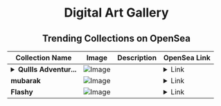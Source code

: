 <div align="center">

# Digital Art Gallery

## Trending Collections on OpenSea

| Collection Name                       | Image                                                                                     | Description                       | OpenSea Link                                                                                          |
|---------------------------------------|-------------------------------------------------------------------------------------------|-----------------------------------|--------------------------------------------------------------------------------------------------------|
| **<details><summary>QulIIs Adventur...</summary>QulIIs Adventures</details>** | ![Image](https://i.seadn.io/s/raw/files/1deee24a262f2e47a3c144a8563ec9d7.png?w=500&auto=format?w=200&auto=format) |  | <details><summary>Link</summary>[QulIIs Adventures](https://opensea.io/collection/quliis-adventures)</details> |
| **mubarak** | ![Image](https://i.seadn.io/s/raw/files/fb8d7d0ffcd9f7a6a348817784bb4f20.jpg?w=500&auto=format?w=200&auto=format) |  | <details><summary>Link</summary>[mubarak](https://opensea.io/collection/mubarak-7)</details> |
| **Flashy** | ![Image](https://i.seadn.io/s/raw/files/d4785183d19264d30304af9bb3768461.jpg?w=500&auto=format?w=200&auto=format) |  | <details><summary>Link</summary>[Flashy](https://opensea.io/collection/flashy-76)</details> |

</div>